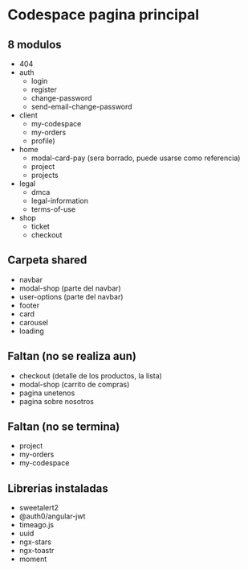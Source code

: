 # Codespace pagina principal

## 8 modulos

- 404
- auth
  - login
  - register
  - change-password
  - send-email-change-password
- client
  - my-codespace
  - my-orders
  - profile)
- home
  - modal-card-pay (sera borrado, puede usarse como referencia)
  - project
  - projects
- legal
  - dmca
  - legal-information
  - terms-of-use
- shop
  - ticket
  - checkout

## Carpeta shared

- navbar
- modal-shop (parte del navbar)
- user-options (parte del navbar)
- footer
- card
- carousel
- loading

## Faltan (no se realiza aun)

- checkout (detalle de los productos, la lista)
- modal-shop (carrito de compras)
- pagina unetenos
- pagina sobre nosotros

## Faltan (no se termina)

- project
- my-orders
- my-codespace

## Librerias instaladas

- sweetalert2
- @auth0/angular-jwt
- timeago.js
- uuid
- ngx-stars
- ngx-toastr
- moment
